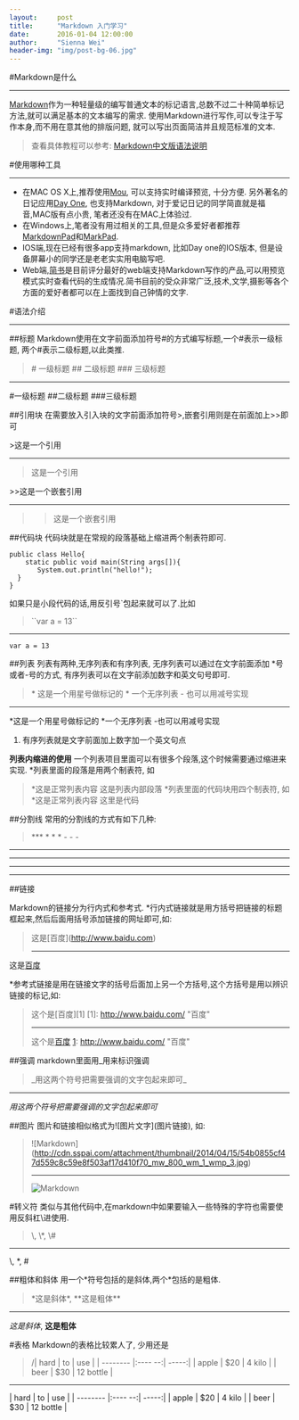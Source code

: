 ```yaml
---
layout:     post
title:      "Markdown 入门学习"
date:       2016-01-04 12:00:00
author:     "Sienna Wei"
header-img: "img/post-bg-06.jpg"
---
```


#Markdown是什么
***
[Markdown][1]作为一种轻量级的编写普通文本的标记语言,总数不过二十种简单标记方法,就可以满足基本的文本编写的需求. 使用Markdown进行写作,可以专注于写作本身,而不用在意其他的排版问题, 就可以写出页面简洁并且规范标准的文本.

>查看具体教程可以参考:
[Markdown中文版语法说明][2]

#使用哪种工具
***
* 在MAC OS X上,推荐使用[Mou][3], 可以支持实时编译预览, 十分方便. 另外著名的日记应用[Day One][4], 也支持Markdown, 对于爱记日记的同学简直就是福音,MAC版有点小贵, 笔者还没有在MAC上体验过.
* 在Windows上,笔者没有用过相关的工具,但是众多爱好者都推荐[MarkdownPad][5]和[MarkPad][6].
* IOS端,现在已经有很多app支持markdown, 比如Day one的IOS版本, 但是设备屏幕小的同学还是老老实实用电脑写吧.
* Web端,[简书][7]是目前评分最好的web端支持Markdown写作的产品,可以用预览模式实时查看代码的生成情况.简书目前的受众非常广泛,技术,文学,摄影等各个方面的爱好者都可以在上面找到自己钟情的文字.

#语法介绍
***
##标题
Markdown使用在文字前面添加符号\#的方式编写标题,一个\#表示一级标题, 两个\#表示二级标题,以此类推.
>\# 一级标题
\## 二级标题
\### 三级标题
***
#一级标题
##二级标题
###三级标题

##引用块
在需要放入引入块的文字前面添加符号\>,嵌套引用则是在前面加上\>>即可

\>这是一个引用
***
>这是一个引用

\>>这是一个嵌套引用
***
>>这是一个嵌套引用

##代码块
代码块就是在常规的段落基础上缩进两个制表符即可.
   
    public class Hello{
        static public void main(String args[]){
           System.out.println("hello!");
      }
    }

如果只是小段代码的话,用反引号`包起来就可以了.比如 
>\`\`var a = 13\`\`
***
``var a = 13``


##列表
列表有两种,无序列表和有序列表, 无序列表可以通过在文字前面添加 \*号或者\-号的方式, 有序列表可以在文字前添加数字和英文句号即可.

>\* 这是一个用星号做标记的
\* 一个无序列表
\- 也可以用减号实现
***
*这是一个用星号做标记的
*一个无序列表
-也可以用减号实现

1. 有序列表就是文字前面加上数字加一个英文句点

**列表内缩进的使用**
一个列表项目里面可以有很多个段落,这个时候需要通过缩进来实现.
*列表里面的段落是用两个制表符, 如
>*这是正常列表内容
     这是列表内部段落
*列表里面的代码块用四个制表符, 如
>*这是正常列表内容
        这里是代码

##分割线
常用的分割线的方式有如下几种:
>\*\*\*
\* \* \*
\- \- \-
***
***
* * *
- - -

##链接

Markdown的链接分为行内式和参考式. 
*行内式链接就是用方括号把链接的标题框起来,然后后面用括号添加链接的网址即可,如:

>这是\[百度](http://www.baidu.com)
>***
这是[百度](http://www.baidu.com)

*参考式链接是用在链接文字的括号后面加上另一个方括号,这个方括号是用以辨识链接的标记,如:

>这个是\[百度]\[1]
\[1]: http://www.baidu.com/ "百度"
>***
>这个是[百度][1]
[1]: http://www.baidu.com/ "百度"

##强调
markdown里面用\_用来标识强调

>\_用这两个符号把需要强调的文字包起来即可_
***
_用这两个符号把需要强调的文字包起来即可_

##图片
图片和链接相似格式为\!\[图片文字](图片链接), 如:
>\!\[Markdown](http://cdn.sspai.com/attachment/thumbnail/2014/04/15/54b0855cf47d559c8c59e8f503af17d410f70_mw_800_wm_1_wmp_3.jpg)
>***
>![Markdown](http://upload-images.jianshu.io/upload_images/721952-d0fb1ee41379e552.jpg?imageMogr2/auto-orient/strip%7CimageView2/2/w/1240)



#转义符
类似与其他代码中,在markdown中如果要输入一些特殊的字符也需要使用反斜杠\进使用.
>\\\, \\\*, \\\#
***
\\, \*, \#

##粗体和斜体
用一个\*符号包括的是斜体,两个\*包括的是粗体.
>\*这是斜体\*, \*\*这是粗体\*\*
***
*这是斜体*, **这是粗体**

#表格
Markdown的表格比较累人了, 少用还是
>/| hard       | to          | use    |
  | --------  |:---- --:| -----:|
  | apple       | $20       | 4 kilo        |
  | beer        | $30        |  12 bottle  |
***
  | hard        | to          | use    |
  | --------  |:---- --:| -----:|
  | apple       | $20       | 4 kilo        |
  | beer        | $30        |  12 bottle  |



[1]: http://baike.baidu.com/link?url=irHfpQpbk1fctASI-6gwVqTih2UZbbuyDNoSiE4MrsMy6TAWaUHFSVGuryDdRsqlyWDWVzMwRPUxBK5yinf4nq "百度介绍"
[2]:http://wowubuntu.com/markdown/#list "中文版说明文档"
[3]:http://25.io/mou/ "Mou下载地址"
[4]:http://dayoneapp.com/ "Day One下载地址"
[5]:http://www.markdownpad.com/ "Markdownpad 下载地址"
[6]:http://code52.org/DownmarkerWPF/ "MarkPad 下载地址"
[7]:http://www.jianshu.com/ "简书"

